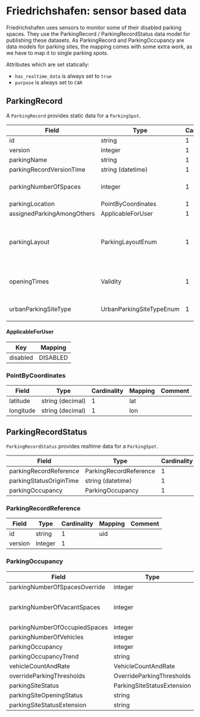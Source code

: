 # Friedrichshafen: sensor based data

Friedrichshafen uses sensors to monitor some of their disabled parking spaces. They use the
ParkingRecord / ParkingRecordStatus data model for publishing these datasets. As ParkingRecord and ParkingOccupancy
are data models for parking sites, the mapping comes with some extra work, as we have to map it to single parking
spots.

Attributes which are set statically:

* `has_realtime_data` is always set to `true`
* `purpose` is always set to `CAR`


## ParkingRecord

A `ParkingRecord` provides static data for a `ParkingSpot`.

| Field                      | Type                     | Cardinality | Mapping                | Comment                                                                          |
|----------------------------|--------------------------|-------------|------------------------|----------------------------------------------------------------------------------|
| id                         | string                   | 1           | uid                    |                                                                                  |
| version                    | integer                  | 1           |                        |                                                                                  |
| parkingName                | string                   | 1           | name                   |                                                                                  |
| parkingRecordVersionTime   | string (datetime)        | 1           | static_data_updated_at |                                                                                  |
| parkingNumberOfSpaces      | integer                  | 1           |                        | Has to be 1 at all times, will be validated                                      |
| parkingLocation            | PointByCoordinates       | 1           |                        |                                                                                  |
| assignedParkingAmongOthers | ApplicableForUser        | 1           | restricted_to.type     |                                                                                  |
| parkingLayout              | ParkingLayoutEnum        | 1           |                        | Values in there don't make much sense (`multiStorey` for a single parking spot). |
| openingTimes               | Validity                 | 1           | restricted_to.hours    | Transform to OSM 24/7, as there are just 24/7 datasets.                          |
| urbanParkingSiteType       | UrbanParkingSiteTypeEnum | 1           |                        | Should be `offStreetParking` at all times.                                       |


#### ApplicableForUser

| Key      | Mapping   |
|----------|-----------|
| disabled | DISABLED  |


### PointByCoordinates

| Field     | Type             | Cardinality | Mapping | Comment |
|-----------|------------------|-------------|---------|---------|
| latitude  | string (decimal) | 1           | lat     |         |
| longitude | string (decimal) | 1           | lon     |         |


## ParkingRecordStatus

`ParkingRecordStatus` provides realtime data for a `ParkingSpot`.

| Field                   | Type                   | Cardinality | Mapping                  | Comment |
|-------------------------|------------------------|-------------|--------------------------|---------|
| parkingRecordReference  | ParkingRecordReference | 1           | uid                      |         |
| parkingStatusOriginTime | string (datetime)      | 1           | realtime_data_updated_at |         |
| parkingOccupancy        | ParkingOccupancy       | 1           |                          |         |


### ParkingRecordReference

| Field   | Type    | Cardinality | Mapping                | Comment |
|---------|---------|-------------|------------------------|---------|
| id      | string  | 1           | uid                    |         |
| version | integer | 1           |                        |         |


### ParkingOccupancy

| Field                         | Type                       | Cardinality | Mapping         | Comment                                  |
|-------------------------------|----------------------------|-------------|-----------------|------------------------------------------|
| parkingNumberOfSpacesOverride | integer                    | 1           |                 |                                          |
| parkingNumberOfVacantSpaces   | integer                    | 1           | realtime_status | `1` means `AVAILABLE`, `0` means `TAKEN` |
| parkingNumberOfOccupiedSpaces | integer                    | 1           |                 |                                          |
| parkingNumberOfVehicles       | integer                    | 1           |                 |                                          |
| parkingOccupancy              | integer                    | 1           |                 |                                          |
| parkingOccupancyTrend         | string                     | 1           |                 |                                          |
| vehicleCountAndRate           | VehicleCountAndRate        | 1           |                 |                                          |
| overrideParkingThresholds     | OverrideParkingThresholds  | 1           |                 |                                          |
| parkingSiteStatus             | ParkingSiteStatusExtension | 1           |                 |                                          |
| parkingSiteOpeningStatus      | string                     | 1           |                 |                                          |
| parkingSiteStatusExtension    | string                     | 1           |                 |                                          |
